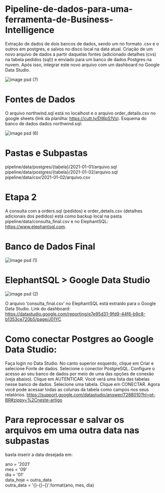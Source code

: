 # Pipeline-de-dados-para-uma-ferramenta-de-Business-Intelligence
Extração de dados de dois bancos de dados, sendo um no formato .csv e o outros em postgres, e salvos no disco local na data atual. Criação de um novo arquivo de dados a partir daquelas fontes (adicionado detalhes (cvs) na tabela pedidos (sql)) e enviado para um banco de dados Postgres na nuvem. Após isso, integrar este novo arquivo com um dashboard no Google Data Studio.

![image psd (7)](https://user-images.githubusercontent.com/71424123/131224567-bc69fba7-981e-4dc7-8dbc-b3bb004fa45f.png)

# Fontes de Dados
O arquivo northwind.sql está no localhost e o arquivo order_details.csv no google sheets (link da planilha: https://cutt.ly/DWpS1Vs).
Esquema do banco de dados dados northwind.sql:

![image psd (6)](https://user-images.githubusercontent.com/71424123/131224442-28f30a5c-56ce-4f89-a694-57725ae48c62.png)


# Pastas e Subpastas
pipeline/data/postgres/{tabela}/2021-01-01/arquivo.sql <br>
pipeline/data/postgres/{tabela}/2021-01-02/arquivo.sql <br>
pipeline/data/csv/2021-01-02/arquivo.csv

# Etapa 2
A consulta com a orders.sql (pedidos) e order_details.csv (detalhes adicionais dos pedidos) está como backup local na pasta
pipeline/data/consulta_final.csv e no ElephantSQL: https://www.elephantsql.com.

# Banco de Dados Final

![image psd (1)](https://user-images.githubusercontent.com/71424123/131223028-a215afb4-1b17-43b9-b03e-b51f48243e90.png)

# ElephantSQL > Google Data Studio

![image psd (2)](https://user-images.githubusercontent.com/71424123/131223132-9e79c216-1eaf-4766-80f9-fa5ec6d1f0e3.png)

O arquivo ‘consulta_final.csv’ no ElephantSQL está extraído para o Google Data Studio. Link do dashboard: https://datastudio.google.com/reporting/e7e95d31-9fd9-44f6-b9c8-b1353ce720b5/page/J01YC

# Como conectar Postgres ao Google Data Studio:
Faça login no Data Studio.
No canto superior esquerdo, clique em Criar e selecione Fonte de dados.
Selecione o conector PostgreSQL.
Configure o acesso ao seu banco de dados por meio de uma das opções de conexão (veja abaixo).
Clique em AUTENTICAR.
Você verá uma lista das tabelas nesse banco de dados.
Selecione uma tabela.
Clique em CONECTAR.
Agora você pode acessar todas as colunas da tabela como campos nos seus relatórios.
https://support.google.com/datastudio/answer/7288010?hl=pt-BR#zippy=%2Cneste-artigo

# Para reprocessar e salvar os arquivos em uma outra data nas subpastas 
basta inserir a data desejada em:

ano = '2021' <br>
mes = '09' <br>
dia = '01' <br>
data_hoje = outra_data <br>
outra_data = '{}-{}-{}'.format(ano, mes, dia)


